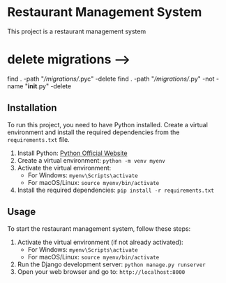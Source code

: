 # Restaurant Management System

This project is a restaurant management system 
# delete migrations -->
find . -path "*/migrations/*.pyc"  -delete
find . -path "*/migrations/*.py" -not -name "__init__.py" -delete


## Installation

To run this project, you need to have Python installed. Create a virtual environment and install the required dependencies from the `requirements.txt` file.

1. Install Python: [Python Official Website](https://www.python.org/downloads/)
2. Create a virtual environment: `python -m venv myenv`
3. Activate the virtual environment:
   - For Windows: `myenv\Scripts\activate`
   - For macOS/Linux: `source myenv/bin/activate`
4. Install the required dependencies: `pip install -r requirements.txt`

## Usage

To start the restaurant management system, follow these steps:

1. Activate the virtual environment (if not already activated): 
   - For Windows: `myenv\Scripts\activate`
   - For macOS/Linux: `source myenv/bin/activate`
2. Run the Django development server: `python manage.py runserver`
3. Open your web browser and go to: `http://localhost:8000`

